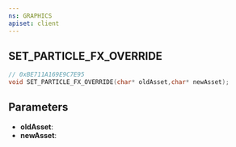 ```yaml
---
ns: GRAPHICS
apiset: client
---
```

## SET_PARTICLE_FX_OVERRIDE

```c
// 0xBE711A169E9C7E95
void SET_PARTICLE_FX_OVERRIDE(char* oldAsset,char* newAsset);
```


## Parameters
* **oldAsset**:
* **newAsset**: